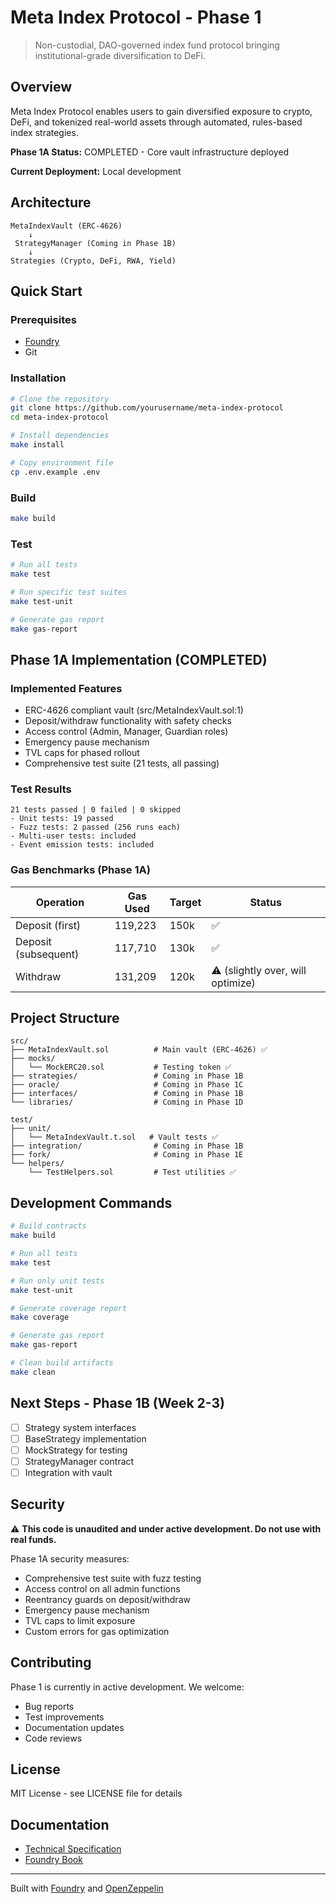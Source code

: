 # Meta Index Protocol - Phase 1

> Non-custodial, DAO-governed index fund protocol bringing institutional-grade diversification to DeFi.

## Overview

Meta Index Protocol enables users to gain diversified exposure to crypto, DeFi, and tokenized real-world assets through automated, rules-based index strategies.

**Phase 1A Status:** COMPLETED - Core vault infrastructure deployed

**Current Deployment:** Local development

## Architecture

```
MetaIndexVault (ERC-4626)
    ↓
 StrategyManager (Coming in Phase 1B)
    ↓
Strategies (Crypto, DeFi, RWA, Yield)
```

## Quick Start

### Prerequisites

- [Foundry](https://book.getfoundry.sh/getting-started/installation)
- Git

### Installation

```bash
# Clone the repository
git clone https://github.com/yourusername/meta-index-protocol
cd meta-index-protocol

# Install dependencies
make install

# Copy environment file
cp .env.example .env
```

### Build

```bash
make build
```

### Test

```bash
# Run all tests
make test

# Run specific test suites
make test-unit

# Generate gas report
make gas-report
```

## Phase 1A Implementation (COMPLETED)

### Implemented Features

- ERC-4626 compliant vault (src/MetaIndexVault.sol:1)
- Deposit/withdraw functionality with safety checks
- Access control (Admin, Manager, Guardian roles)
- Emergency pause mechanism
- TVL caps for phased rollout
- Comprehensive test suite (21 tests, all passing)

### Test Results

```
21 tests passed | 0 failed | 0 skipped
- Unit tests: 19 passed
- Fuzz tests: 2 passed (256 runs each)
- Multi-user tests: included
- Event emission tests: included
```

### Gas Benchmarks (Phase 1A)

| Operation | Gas Used | Target | Status |
|-----------|----------|--------|--------|
| Deposit (first) | 119,223 | 150k | ✅ |
| Deposit (subsequent) | 117,710 | 130k | ✅ |
| Withdraw | 131,209 | 120k | ⚠️ (slightly over, will optimize) |

## Project Structure

```
src/
├── MetaIndexVault.sol          # Main vault (ERC-4626) ✅
├── mocks/
│   └── MockERC20.sol           # Testing token ✅
├── strategies/                 # Coming in Phase 1B
├── oracle/                     # Coming in Phase 1C
├── interfaces/                 # Coming in Phase 1B
└── libraries/                  # Coming in Phase 1D

test/
├── unit/
│   └── MetaIndexVault.t.sol   # Vault tests ✅
├── integration/                # Coming in Phase 1B
├── fork/                       # Coming in Phase 1E
└── helpers/
    └── TestHelpers.sol         # Test utilities ✅
```

## Development Commands

```bash
# Build contracts
make build

# Run all tests
make test

# Run only unit tests
make test-unit

# Generate coverage report
make coverage

# Generate gas report
make gas-report

# Clean build artifacts
make clean
```

## Next Steps - Phase 1B (Week 2-3)

- [ ] Strategy system interfaces
- [ ] BaseStrategy implementation
- [ ] MockStrategy for testing
- [ ] StrategyManager contract
- [ ] Integration with vault

## Security

⚠️ **This code is unaudited and under active development. Do not use with real funds.**

Phase 1A security measures:
- Comprehensive test suite with fuzz testing
- Access control on all admin functions
- Reentrancy guards on deposit/withdraw
- Emergency pause mechanism
- TVL caps to limit exposure
- Custom errors for gas optimization

## Contributing

Phase 1 is currently in active development. We welcome:
- Bug reports
- Test improvements
- Documentation updates
- Code reviews

## License

MIT License - see LICENSE file for details

## Documentation

- [Technical Specification](./meta_index_spec.md)
- [Foundry Book](https://book.getfoundry.sh/)

---

Built with [Foundry](https://getfoundry.sh/) and [OpenZeppelin](https://www.openzeppelin.com/)
